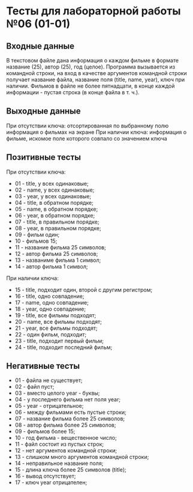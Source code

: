 # Тесты для лабораторной работы №06 (01-01)

## Входные данные

В текстовом файле дана информация о каждом фильме в формате название (25), автор (25), год (целое).
Программа вызывается из командной строки, на вход в качестве аргументов командной строки получает название файла, название поля (title, name, year), ключ при наличии.
Фильмов в файле не более пятнадцати, в конце каждой информации - пустая строка (в конце файла в т. ч.).

## Выходные данные

При отсутствии ключа: отсортированная по выбранному полю информация о фильмах на экране
При наличии ключа: информация о фильме, искомое поле которого совпало со значением ключа

## Позитивные тесты

При отсутствии ключа:
- 01 - title, у всех одинаковые;
- 02 - name, у всех одинаковые;
- 03 - year, у всех одинаковые;
- 04 - title, в обратном порядке;
- 05 - name, в обратном порядке;
- 06 - year, в обратном порядке;
- 07 - title, в правильном порядке;
- 08 - year, в правильном порядке;
- 09 - фильм один;
- 10 - фильмов 15;
- 11 - название фильма 25 символов;
- 12 - автор фильма 25 символов;
- 13 - названиме фильма 1 символ;
- 14 - автор фильма 1 символ;

При наличии ключа:

- 15 - title, подходит один, второй с другим регистром;
- 16 - title, одно совпадение;
- 17 - name, одно совпадение;
- 18 - year, одно совпадение;
- 19 - title, все фильмы подходят;
- 20 - name, все фильмы подходят;
- 21 - year, все фильмы подходят;
- 22 - один фильм, подходит;
- 23 - title, подходит первый фильм;
- 24 - title, подходит последний фильм;

## Негативные тесты

- 01 - файла не существует;
- 02 - файл пуст;
- 03 - вместо целого year - буквы;
- 04 - у последнего фильма нет поля year;
- 05 - year - отрицательное;
- 06 - между фильмами есть пустые строки;
- 07 - название фильма более 25 символов;
- 08 - автор фильма более 25 символов;
- 09 - фильмов более 15;
- 10 - год фильма - вещественное число;
- 11 - файл состоит из пустых строк;
- 12 - нет аргументов командной строки;
- 13 - слишком много аргументов командной строки;
- 14 - неправильное название поля;
- 15 - длина ключа более 25 символов (title);
- 16 - вывод отсутствует;
- 17 - ключ year отрицателен;
